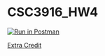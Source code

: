 # CSC3916_HW4

[![Run in Postman](https://run.pstmn.io/button.svg)](https://app.getpostman.com/run-collection/600afe341e77000b8b2a#?env%5Bellis_HW4%5D=W3sia2V5IjoidG9rZW4iLCJ2YWx1ZSI6IiIsImVuYWJsZWQiOnRydWV9XQ==)


[Extra Credit](https://github.com/smebellis/CSC3916_HW04/blob/main/HW4_Extra_Crredit.pdf)
